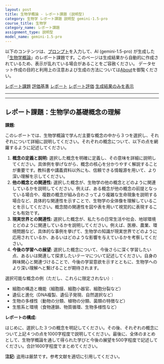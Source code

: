 ```yaml
---
layout: post
title: 生物学概論 - レポート課題 (説明型)
category: 生物学 レポート課題 説明型 gemini-1.5-pro
course_title: 生物学
category_name: レポート課題
assignment_type: 説明型
model_name: gemini-1.5-pro
---
```


以下のコンテンツは、[プロンプト](https://github.com/takedatoshiyuki/synthetic_assignments/tree/main/generated/生物学/gemini-1.5-pro/prompt_レポート課題-説明型.md)を入力して、AI (gemini-1.5-pro) が生成した「[生物学概論](/contents/生物学/)」のレポート課題です。このページは生成結果から自動的に作成されているため、表示が乱れている場合があることをご容赦ください。
データセット作成の目的と利用上の注意および生成の方法については[About](/About)を御覧ください。

[レポート課題](../レポート課題-説明型)
[評価基準](../評価基準-説明型)
[レポート](../レポート-説明型)
[レポート評価](../レポート評価-説明型)
[生成結果のみを表示](https://github.com/takedatoshiyuki/synthetic_assignments/tree/main/generated/生物学/gemini-1.5-pro/レポート課題-説明型.md)
  

***
***
  
## レポート課題：生物学の基礎概念の理解

**課題:**

このレポートでは、生物学概論で学んだ主要な概念の中から３つを選択し、それぞれについて詳細に説明してください。それぞれの概念について、以下の点を網羅するように記述してください。

1. **概念の定義と説明:**  選択した概念を明確に定義し、その意味を詳細に説明してください。具体例を挙げながら、概念の核心を分かりやすく解説することが重要です。教科書や講義資料以外にも、信頼できる情報源を用いて、より深い理解を示してください。
2. **他の概念との関連性:**  選択した概念が、生物学の他の概念とどのように関連しているかを説明してください。例えば、ある概念が他の概念の前提となっている場合や、複数の概念が組み合わさってより複雑な生命現象を説明する場合など、具体的な関連性を示すことで、生物学の全体像を理解していることを示してください。概念間の関連性を図や表を用いて視覚的に表現することも有効です。
3. **現実世界との関連性:**  選択した概念が、私たちの日常生活や社会、地球環境とどのように関連しているかを説明してください。例えば、医療、農業、環境問題など、具体的な事例を挙げて、生物学の知識が現実世界でどのように応用されているか、あるいはどのような影響を与えているかを考察してください。
4. **今後の学習への展望:**  選択した概念について、今後さらに深く学習したい点、あるいは関連して探求したいテーマについて記述してください。自身の興味関心と関連づけることで、今後の学習意欲を示すとともに、生物学へのより深い理解へと繋げることが期待されます。


選択可能な概念の例（ただし、これらに限定されない）:

* 細胞の構造と機能（細胞膜、細胞小器官、細胞分裂など）
* 遺伝と進化（DNA複製、遺伝子発現、自然選択など）
* 生物の多様性（動物の分類、植物の分類、菌類の特徴など）
* 生態系と環境（食物連鎖、物質循環、生物多様性など）


**レポートの構成:**

はじめに、選択した３つの概念を明記してください。その後、それぞれの概念について上記４つの点を1000字程度で説明してください。最後に、全体のまとめとして、生物学概論を通して得られた学びと今後の展望を500字程度で記述してください。合計1600字程度でまとめてください。


**注記:**  盗用は厳禁です。参考文献を適切に引用してください。
